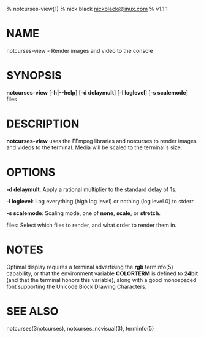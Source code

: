 % notcurses-view(1)
% nick black <nickblack@linux.com>
% v1.1.1

# NAME

notcurses-view - Render images and video to the console

# SYNOPSIS

**notcurses-view** [**-h|--help**] [**-d delaymult**] [**-l loglevel**] [**-s scalemode**] files

# DESCRIPTION

**notcurses-view** uses the FFmpeg libraries and notcurses to render images
and videos to the terminal. Media will be scaled to the terminal's size.

# OPTIONS

**-d delaymult**: Apply a rational multiplier to the standard delay of 1s.

**-l loglevel**: Log everything (high log level) or nothing (log level 0) to stderr.

**-s scalemode**: Scaling mode, one of **none**, **scale**, or **stretch**.

files: Select which files to render, and what order to render them in.

# NOTES
Optimal display requires a terminal advertising the **rgb** terminfo(5)
capability, or that the environment variable **COLORTERM** is defined to
**24bit** (and that the terminal honors this variable), along with a good
monospaced font supporting the Unicode Block Drawing Characters.

# SEE ALSO
notcurses(3notcurses), notcurses_ncvisual(3), terminfo(5)
